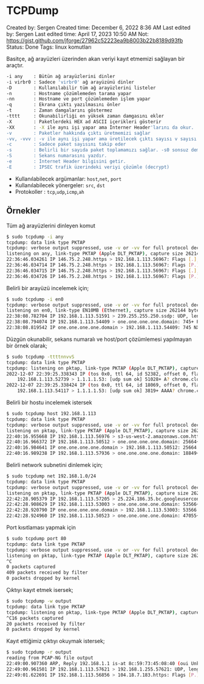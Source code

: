 # TCPDump

Created by: Sergen
Created time: December 6, 2022 8:36 AM
Last edited by: Sergen
Last edited time: April 17, 2023 10:50 AM
Not: https://gist.github.com/jforge/27962c52223ea9b8003b22b8189d93fb
Status: Done
Tags: linux komutları

Basitçe, ağ arayüzleri üzerinden akan veriyi kayıt etmemizi sağlayan bir araçtır. 

```bash
-i any    : Bütün ağ arayüzlerini dinler
-i virbr0 : Sadece 'virbr0' ağ arayüzünü dinler
-D        : Kullanılabilir tüm ağ arayüzlerini listeler       
-n        : Hostname çözümlemeden tarama yapar
-nn       : Hostname ve port çözümlemeden işlem yapar
-q        : Ekrana çıktı yazılmasını önler
-t        : Zaman damgalarını göstermez
-tttt     : Okunabilirliği en yüksek zaman damgasını ekler
-X        : Paketlerdeki HEX ad ASCII içerikleri gösterir
-XX       : -X ile aynı işi yapar ama İnterner Header'larını da okur.
-v        : Paketler hakkında çıktı üretmemizi sağlar
-vv, -vvv : -v ile aynı işi yapar ama üretilecek çıktı sayısı v sayısı arttırkça derinleşir
-c        : Sadece paket sayısını takip eder
-s        : Belirli bir sayıda paket toplamamızı sağlar. -s0 sonsuz demektir.
-S        : Sekans numarasını yazdır.
-e        : İnternet Header bilgisini getir.
-E        : IPSEC trafik üzerindeki veriyi çözümle (decrypt)
```

- Kullanılabilecek argümanlar: `host`,`net`, `port`
- Kullanılabilecek yönergeler: `src`, `dst`
- Protokoller : `tcp`,`udp`,`icmp`,`ah`

## Örnekler

Tüm ağ arayüzlerini dinleyen komut

```bash
$ sudo tcpdump -i any    
tcpdump: data link type PKTAP
tcpdump: verbose output suppressed, use -v or -vv for full protocol decode
listening on any, link-type PKTAP (Apple DLT_PKTAP), capture size 262144 bytes
22:36:46.034261 IP 146.75.2.248.https > 192.168.1.113.56967: Flags [.], seq 1596546878:1596548258, ack 4000340518, win 275, options [nop,nop,TS val 3639990828 ecr 3020897020], length 1380
22:36:46.034714 IP 146.75.2.248.https > 192.168.1.113.56967: Flags [P.], seq 1380:2760, ack 1, win 275, options [nop,nop,TS val 3639990828 ecr 3020897020], length 1380
22:36:46.034715 IP 146.75.2.248.https > 192.168.1.113.56967: Flags [.], seq 2760:4140, ack 1, win 275, options [nop,nop,TS val 3639990829 ecr 3020897022], length 1380
22:36:46.034726 IP 146.75.2.248.https > 192.168.1.113.56967: Flags [P.], seq 4140:5520, ack 1, win 275, options [nop,nop,TS val 3639990829 ecr 3020897022], length 1380
```

Belirli bir arayüzü incelemek için;

```bash
$ sudo tcpdump -i en0 
tcpdump: verbose output suppressed, use -v or -vv for full protocol decode
listening on en0, link-type EN10MB (Ethernet), capture size 262144 bytes
22:38:08.782704 IP 192.168.1.113.51591 > 239.255.255.250.ssdp: UDP, length 175
22:38:08.794074 IP 192.168.1.113.54409 > one.one.one.one.domain: 745+ PTR? 113.1.168.192.in-addr.arpa. (44)
22:38:08.819542 IP one.one.one.one.domain > 192.168.1.113.54409: 745 NXDomain 0/0/0 (44)
```

Düzgün okunabilir, sekans numaralı ve host/port çözümlemesi yapılmayan bir örnek olarak;

```bash
$ sudo tcpdump -ttttnnvvS
tcpdump: data link type PKTAP
tcpdump: listening on pktap, link-type PKTAP (Apple DLT_PKTAP), capture size 262144 bytes
2022-12-07 22:39:25.338343 IP (tos 0x0, ttl 64, id 52382, offset 0, flags [none], proto UDP (17), length 71)
    192.168.1.113.52739 > 1.1.1.1.53: [udp sum ok] 51028+ A? chrome.cloudflare-dns.com. (43)
2022-12-07 22:39:25.338424 IP (tos 0x0, ttl 64, id 18069, offset 0, flags [none], proto UDP (17), length 71)
    192.168.1.113.54117 > 1.1.1.1.53: [udp sum ok] 3819+ AAAA? chrome.cloudflare-dns.com. (43)
```

Belirli bir hostu incelemek istersek

```bash
$ sudo tcpdump host 192.168.1.113
tcpdump: data link type PKTAP
tcpdump: verbose output suppressed, use -v or -vv for full protocol decode
listening on pktap, link-type PKTAP (Apple DLT_PKTAP), capture size 262144 bytes
22:40:16.955668 IP 192.168.1.113.56976 > s3-us-west-2.amazonaws.com.https: Flags [.], ack 2768462274, win 4096, length 0
22:40:16.966372 IP 192.168.1.113.50512 > one.one.one.one.domain: 25664+ PTR? 113.1.168.192.in-addr.arpa. (44)
22:40:16.984641 IP one.one.one.one.domain > 192.168.1.113.50512: 25664 NXDomain 0/0/0 (44)
22:40:16.989238 IP 192.168.1.113.57936 > one.one.one.one.domain: 18849+ PTR? 248.179.92.52.in-addr.arpa. (44)
```

Belirli network subnetini dinlemek için;

```bash
$ sudo tcpdump net 192.168.1.0/24
tcpdump: data link type PKTAP
tcpdump: verbose output suppressed, use -v or -vv for full protocol decode
listening on pktap, link-type PKTAP (Apple DLT_PKTAP), capture size 262144 bytes
22:42:28.905379 IP 192.168.1.113.57205 > 25.224.186.35.bc.googleusercontent.com.https: UDP, length 250
22:42:28.908629 IP 192.168.1.113.53003 > one.one.one.one.domain: 53566+ PTR? 113.1.168.192.in-addr.arpa. (44)
22:42:28.920790 IP one.one.one.one.domain > 192.168.1.113.53003: 53566 NXDomain 0/0/0 (44)
22:42:28.924960 IP 192.168.1.113.50523 > one.one.one.one.domain: 47055+ PTR? 25.224.186.35.in-addr.arpa. (44)
```

Port kısıtlaması yapmak için

```bash
$ sudo tcpdump port 80
tcpdump: data link type PKTAP
tcpdump: verbose output suppressed, use -v or -vv for full protocol decode
listening on pktap, link-type PKTAP (Apple DLT_PKTAP), capture size 262144 bytes
^C
0 packets captured
409 packets received by filter
0 packets dropped by kernel
```

Çıktıyı kayıt etmek isersek;

```bash
$ sudo tcpdump -w output        
tcpdump: data link type PKTAP
tcpdump: listening on pktap, link-type PKTAP (Apple DLT_PKTAP), capture size 262144 bytes
^C16 packets captured
20 packets received by filter
0 packets dropped by kernel
```

Kayıt ettiğimiz çıktıyı okuymak istersek;

```bash
$ sudo tcpdump -r output 
reading from PCAP-NG file output
22:49:00.907360 ARP, Reply 192.168.1.1 is-at 8c:59:73:45:08:40 (oui Unknown), length 28
22:49:00.961501 IP 192.168.1.113.57621 > 192.168.1.255.57621: UDP, length 44
22:49:01.622691 IP 192.168.1.113.56856 > 104.18.7.183.https: Flags [P.], seq 3793547806:3793547989, ack 1763056975, win 2048, options [nop,nop,TS val 2334735024 ecr 303325811], length 183
```